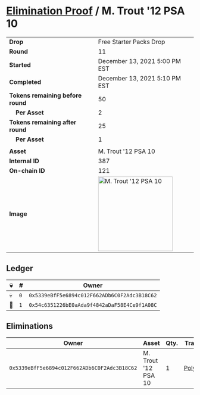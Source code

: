 # [Elimination Proof](./readme.md) / M. Trout &#039;12 PSA 10

|||
|---|---|
| **Drop** | Free Starter Packs Drop |
| **Round** | 11 |
| **Started** | December 13, 2021 5:00 PM EST |
| **Completed** | December 13, 2021 5:10 PM EST |
| **Tokens remaining before round** | 50 |
| **&nbsp;&nbsp;&nbsp;&nbsp;Per Asset** | 2 |
| **Tokens remaining after round** | 25 |
| **&nbsp;&nbsp;&nbsp;&nbsp;Per Asset** | 1 |
| | |
| **Asset** | M. Trout &#039;12 PSA 10 |
| **Internal ID** | 387 |
| **On-chain ID** | 121 |
| **Image** | <img src="https://tcdn.blokpax.com/95048cbb-7e74-47cc-9b96-49cfc3c3c61f/45eaf3abe5f9c482cf88a51dfba0531784f777e91a02ec59c028976aecb59ead.jpg" height="200" alt="M. Trout &#039;12 PSA 10" /> |

## Ledger

| 💀 | # | Owner |
| --- | --- | --- |
| 💀 | `0` | `0x5339eBfF5e6894c012F662ADb6C0F2Adc3B18C62` |
| 👑 | `1` | `0x54c6351226bE0aAda9f4842aDaF58E4Ce9f1A08C` |


## Eliminations

| Owner | Asset | Qty. | Transaction |
| --- | --- | --- | --- |
| `0x5339eBfF5e6894c012F662ADb6C0F2Adc3B18C62` | M. Trout '12 PSA 10 | 1 | [Polygonscan](https://polygonscan.com/tx/0xaa9233ba1ccd8dd4c4623db89c8ef8c42eb5fb331599a7e94a0da69b080896e4) |
